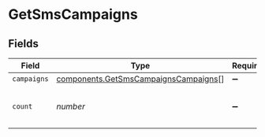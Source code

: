 # GetSmsCampaigns


## Fields

| Field                                                                                    | Type                                                                                     | Required                                                                                 | Description                                                                              | Example                                                                                  |
| ---------------------------------------------------------------------------------------- | ---------------------------------------------------------------------------------------- | ---------------------------------------------------------------------------------------- | ---------------------------------------------------------------------------------------- | ---------------------------------------------------------------------------------------- |
| `campaigns`                                                                              | [components.GetSmsCampaignsCampaigns](../../models/shared/getsmscampaignscampaigns.md)[] | :heavy_minus_sign:                                                                       | N/A                                                                                      |                                                                                          |
| `count`                                                                                  | *number*                                                                                 | :heavy_minus_sign:                                                                       | Number of SMS campaigns retrieved                                                        | 12                                                                                       |